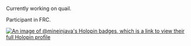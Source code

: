 <!-- ![image1](https://cdn.discordapp.com/emojis/525797575345963029.gif?v=1)![image2](https://cdn.discordapp.com/emojis/525797592005869579.gif?v=1) -->

Currently working on quail.

Participant in FRC.



[![An image of @mineinjava's Holopin badges, which is a link to view their full Holopin profile](https://holopin.me/mineinjava)](https://holopin.io/@mineinjava)
<!--
**Mineinjava/Mineinjava** is a ✨ _special_ ✨ repository because its `README.md` (this file) appears on your GitHub profile.

Here are some ideas to get you started:

- 🔭 I’m currently working on ...
- 🌱 I’m currently learning ...
- 👯 I’m looking to collaborate on ...
- 🤔 I’m looking for help with ...
- 💬 Ask me about ...
- 📫 How to reach me: ...
- 😄 Pronouns: ...
- ⚡ Fun fact: ...
-->
